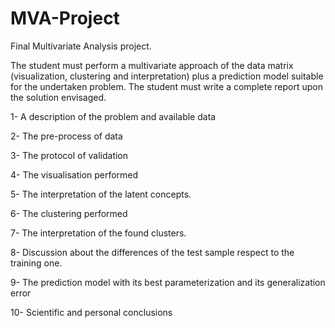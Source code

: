 # MVA-Project

Final Multivariate Analysis project.

The student must perform a multivariate approach of the data matrix
(visualization, clustering and interpretation) plus a prediction model
suitable for the undertaken problem. The student must write a complete
report upon the solution envisaged.

  1- A description of the problem and available data
  
  2- The pre-process of data
  
  3- The protocol of validation
  
  4- The visualisation performed
  
  5- The interpretation of the latent concepts.
  
  6- The clustering performed
  
  7- The interpretation of the found clusters.
  
  8- Discussion about the differences of the test sample respect to the
  training one.
  
  9- The prediction model with its best parameterization and its
  generalization error
  
  10- Scientific and personal conclusions




